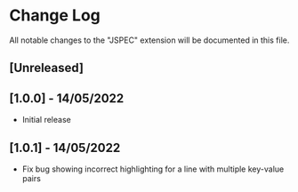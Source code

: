 # Change Log

All notable changes to the "JSPEC" extension will be documented in this file.

## [Unreleased]

## [1.0.0] - 14/05/2022
- Initial release

## [1.0.1] - 14/05/2022
- Fix bug showing incorrect highlighting for a line with multiple key-value pairs